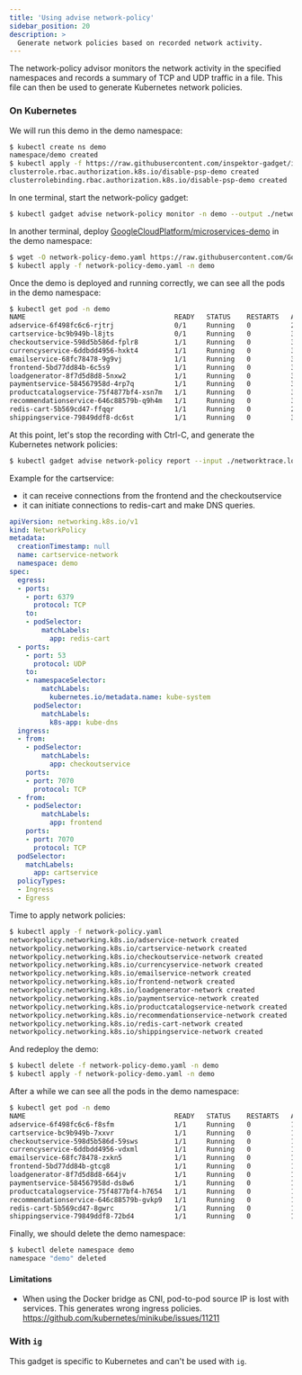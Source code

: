 ```yaml
---
title: 'Using advise network-policy'
sidebar_position: 20
description: >
  Generate network policies based on recorded network activity.
---
```


The network-policy advisor monitors the network activity in the specified
namespaces and records a summary of TCP and UDP traffic in a file. This file
can then be used to generate Kubernetes network policies.

### On Kubernetes

We will run this demo in the demo namespace:

```bash
$ kubectl create ns demo
namespace/demo created
$ kubectl apply -f https://raw.githubusercontent.com/inspektor-gadget/inspektor-gadget/main/docs/examples/disable-psp-demo.yaml
clusterrole.rbac.authorization.k8s.io/disable-psp-demo created
clusterrolebinding.rbac.authorization.k8s.io/disable-psp-demo created
```

In one terminal, start the network-policy gadget:

```bash
$ kubectl gadget advise network-policy monitor -n demo --output ./networktrace.log
```

In another terminal, deploy [GoogleCloudPlatform/microservices-demo](https://github.com/GoogleCloudPlatform/microservices-demo/blob/master/release/kubernetes-manifests.yaml) in the demo namespace:

```bash
$ wget -O network-policy-demo.yaml https://raw.githubusercontent.com/GoogleCloudPlatform/microservices-demo/c1536ff6e6782bb37e36d2e6eee0fa64a6461216/release/kubernetes-manifests.yaml
$ kubectl apply -f network-policy-demo.yaml -n demo
```

Once the demo is deployed and running correctly, we can see all the pods in the
demo namespace:

```bash
$ kubectl get pod -n demo
NAME                                     READY   STATUS    RESTARTS   AGE
adservice-6f498fc6c6-rjtrj               0/1     Running   0          28s
cartservice-bc9b949b-l8jts               0/1     Running   0          32s
checkoutservice-598d5b586d-fplr8         1/1     Running   0          36s
currencyservice-6ddbdd4956-hxkt4         1/1     Running   0          30s
emailservice-68fc78478-9g9vj             1/1     Running   0          37s
frontend-5bd77dd84b-6c5s9                1/1     Running   0          34s
loadgenerator-8f7d5d8d8-5nxw2            1/1     Running   0          31s
paymentservice-584567958d-4rp7q          1/1     Running   0          33s
productcatalogservice-75f4877bf4-xsn7m   1/1     Running   0          32s
recommendationservice-646c88579b-q9h4m   1/1     Running   0          35s
redis-cart-5b569cd47-ffqqr               1/1     Running   0          29s
shippingservice-79849ddf8-dc6st          1/1     Running   0          30s
```

At this point, let's stop the recording with Ctrl-C, and generate the
Kubernetes network policies:

```bash
$ kubectl gadget advise network-policy report --input ./networktrace.log > network-policy.yaml
```

Example for the cartservice:
* it can receive connections from the frontend and the checkoutservice
* it can initiate connections to redis-cart and make DNS queries.

```yaml
apiVersion: networking.k8s.io/v1
kind: NetworkPolicy
metadata:
  creationTimestamp: null
  name: cartservice-network
  namespace: demo
spec:
  egress:
  - ports:
    - port: 6379
      protocol: TCP
    to:
    - podSelector:
        matchLabels:
          app: redis-cart
  - ports:
    - port: 53
      protocol: UDP
    to:
    - namespaceSelector:
        matchLabels:
          kubernetes.io/metadata.name: kube-system
      podSelector:
        matchLabels:
          k8s-app: kube-dns
  ingress:
  - from:
    - podSelector:
        matchLabels:
          app: checkoutservice
    ports:
    - port: 7070
      protocol: TCP
  - from:
    - podSelector:
        matchLabels:
          app: frontend
    ports:
    - port: 7070
      protocol: TCP
  podSelector:
    matchLabels:
      app: cartservice
  policyTypes:
  - Ingress
  - Egress
```

Time to apply network policies:

```bash
$ kubectl apply -f network-policy.yaml
networkpolicy.networking.k8s.io/adservice-network created
networkpolicy.networking.k8s.io/cartservice-network created
networkpolicy.networking.k8s.io/checkoutservice-network created
networkpolicy.networking.k8s.io/currencyservice-network created
networkpolicy.networking.k8s.io/emailservice-network created
networkpolicy.networking.k8s.io/frontend-network created
networkpolicy.networking.k8s.io/loadgenerator-network created
networkpolicy.networking.k8s.io/paymentservice-network created
networkpolicy.networking.k8s.io/productcatalogservice-network created
networkpolicy.networking.k8s.io/recommendationservice-network created
networkpolicy.networking.k8s.io/redis-cart-network created
networkpolicy.networking.k8s.io/shippingservice-network created
```

And redeploy the demo:

```bash
$ kubectl delete -f network-policy-demo.yaml -n demo
$ kubectl apply -f network-policy-demo.yaml -n demo
```

After a while we can see all the pods in the demo namespace:

```bash
$ kubectl get pod -n demo
NAME                                     READY   STATUS    RESTARTS   AGE
adservice-6f498fc6c6-f8sfm               1/1     Running   0          11m
cartservice-bc9b949b-7xxvr               1/1     Running   0          11m
checkoutservice-598d5b586d-59sws         1/1     Running   0          11m
currencyservice-6ddbdd4956-vdxml         1/1     Running   0          11m
emailservice-68fc78478-zxkn5             1/1     Running   0          11m
frontend-5bd77dd84b-gtcg8                1/1     Running   0          11m
loadgenerator-8f7d5d8d8-664jv            1/1     Running   0          11m
paymentservice-584567958d-ds8w6          1/1     Running   0          11m
productcatalogservice-75f4877bf4-h7654   1/1     Running   0          11m
recommendationservice-646c88579b-gvkp9   1/1     Running   0          11m
redis-cart-5b569cd47-8gwrc               1/1     Running   0          11m
shippingservice-79849ddf8-72bd4          1/1     Running   0          11m
```

Finally, we should delete the demo namespace:

```bash
$ kubectl delete namespace demo
namespace "demo" deleted
```

#### Limitations

- When using the Docker bridge as CNI, pod-to-pod source IP is lost with services. This generates wrong ingress policies. https://github.com/kubernetes/minikube/issues/11211

### With `ig`

This gadget is specific to Kubernetes and can't be used with `ig`.
